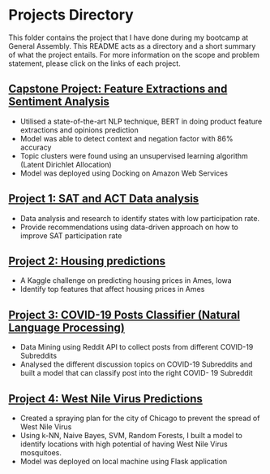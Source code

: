 
# Projects Directory


This folder contains the project that I have done during my bootcamp at General Assembly. This README acts as a directory and a short summary of what the project entails. For more information on the scope and problem statement, please click on the links of each project. 



## [Capstone Project:  Feature Extractions and Sentiment Analysis](https://github.com/elisenerissa/datascienceportfolio/tree/master/Feature%20Extractions%20and%20Opinions%20Predictions)

- Utilised a state-of-the-art NLP technique, BERT in doing product feature extractions and opinions prediction
- Model was able to detect context and negation factor with 86% accuracy
- Topic clusters were found using an unsupervised learning algorithm (Latent Dirichlet Allocation)
- Model was deployed using Docking on Amazon Web Services


## [Project 1: SAT and ACT Data analysis](https://github.com/elisenerissa/datascienceportfolio/tree/master/SAT%20vs%20ACT)

- Data analysis and research to identify states with low participation rate.
- Provide recommendations using data-driven approach on how to improve SAT participation rate



## [Project 2: Housing predictions](https://github.com/elisenerissa/datascienceportfolio/tree/master/Housing%20Predictions)

- A Kaggle challenge on predicting housing prices in Ames, Iowa
- Identify top features that affect housing prices in Ames


## [Project 3: COVID-19 Posts Classifier (Natural Language Processing)](https://github.com/elisenerissa/datascienceportfolio/tree/master/Reddit%20Post%20Classification)

- Data Mining using Reddit API to collect posts from different COVID-19 Subreddits
- Analysed the different discussion topics on COVID-19 Subreddits and built a model that can classify post into the right COVID- 19 Subreddit


## [Project 4: West Nile Virus Predictions](https://github.com/elisenerissa/datascienceportfolio/tree/master/West%20Nile%20Virus%20Predictions)
- Created a spraying plan for the city of Chicago to prevent the spread of West Nile Virus
- Using k-NN, Naive Bayes, SVM, Random Forests, I built a model to identify locations with high potential of having West Nile Virus mosquitoes.
- Model was deployed on local machine using Flask application
